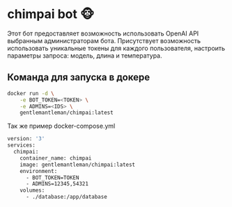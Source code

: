 # chimpai bot 🐵

Этот бот предоставляет возможность использовать OpenAI API выбранным администраторам бота.
Присутствует возможность использовать уникальные токены для каждого пользователя, настроить параметры запроса: модель, длина и температура.

## Команда для запуска в докере

```bash
docker run -d \
    -e BOT_TOKEN=<TOKEN> \
    -e ADMINS=<IDS> \
    gentlemantleman/chimpai:latest
```

Так же пример docker-compose.yml

```bash
version: '3'
services:
  chimpai:
    container_name: chimpai
    image: gentlemantleman/chimpai:latest
    environment:
      - BOT_TOKEN=TOKEN
      - ADMINS=12345,54321
    volumes:
      - ./database:/app/database

